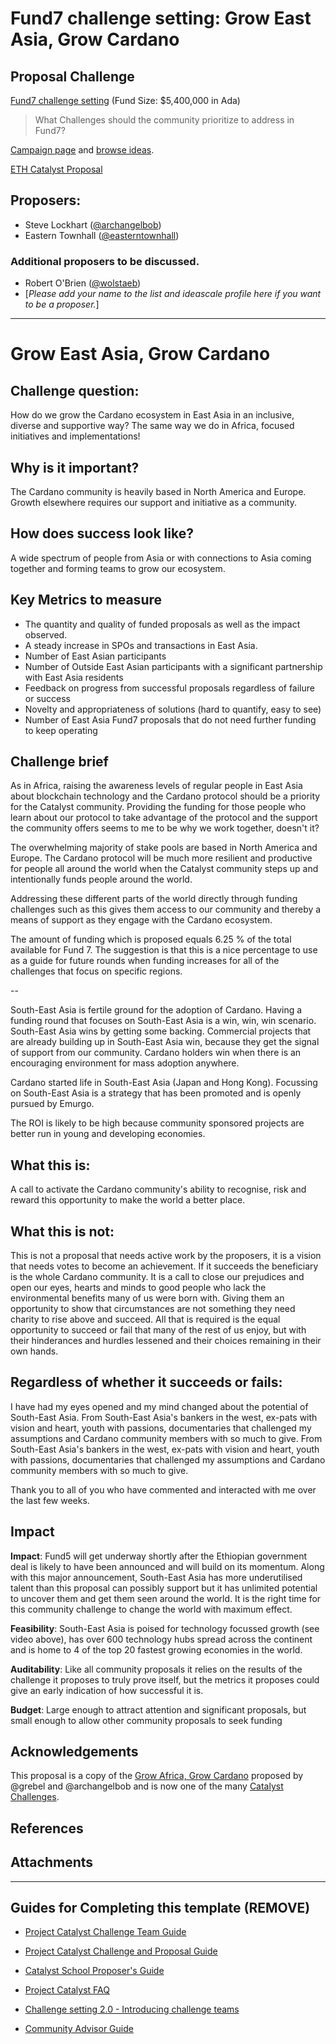# Fund7 challenge setting: Grow East Asia, Grow Cardano

## Proposal Challenge

[Fund7 challenge setting](https://github.com/C3ETH/c3eth-fund6/blob/main/fund7-challenge-setting/campaign-brief.md) (Fund Size: $5,400,000 in Ada)

> What Challenges should the community prioritize to address in Fund7?

[Campaign page](https://cardano.ideascale.com/a/campaign-home/26120) and [browse ideas](https://cardano.ideascale.com/a/ideas/top/campaign-filter/byids/campaigns/26120/stage/unspecified).

[ETH Catalyst Proposal](https://cardano.ideascale.com/a/dtd/Grow-Southeast-Asia-Grow-Cardano/367250-48088)

## Proposers:

- Steve Lockhart ([@archangelbob](https://cardano.ideascale.com/a/pmd/3058271-48088?))
- Eastern Townhall ([@easterntownhall](https://cardano.ideascale.com/a/pmd/3100214-48088?))

### Additional proposers to be discussed.

- Robert O'Brien ([@wolstaeb](https://cardano.ideascale.com/a/pmd/3056857-48088?))
- [*Please add your name to the list and ideascale profile here if you want to be a proposer.*]

---

# Grow East Asia, Grow Cardano

## Challenge question:
How do we grow the Cardano ecosystem in East Asia in an inclusive, diverse and supportive way? The same way we do in Africa, focused initiatives and implementations!

## Why is it important?
The Cardano community is heavily based in North America and Europe. Growth elsewhere requires our support and initiative as a community.

## How does success look like?
A wide spectrum of people from Asia or with connections to Asia coming together and forming teams to grow our ecosystem.

## Key Metrics to measure

- The quantity and quality of funded proposals as well as the impact observed.
- A steady increase in SPOs and transactions in East Asia.
- Number of East Asian participants
- Number of Outside East Asian participants with a significant partnership with East Asia residents
- Feedback on progress from successful proposals regardless of failure or success
- Novelty and appropriateness of solutions (hard to quantify, easy to see)
- Number of East Asia Fund7 proposals that do not need further funding to keep operating

## Challenge brief

As in Africa, raising the awareness levels of regular people in East Asia about blockchain technology and the Cardano protocol should be a priority for the Catalyst community. Providing the funding for those people who learn about our protocol to take advantage of the protocol and the support the community offers seems to me to be why we work together, doesn't it?

The overwhelming majority of stake pools are based in North America and Europe. The Cardano protocol will be much more resilient and productive for people all around the world when the Catalyst community steps up and intentionally funds people around the world.

Addressing these different parts of the world directly through funding challenges such as this gives them access to our community and thereby a means of support as they engage with the Cardano ecosystem.

The amount of funding which is proposed equals 6.25 % of the total available for Fund 7. The suggestion is that this is a nice percentage to use as a guide for future rounds when funding increases for all of the challenges that focus on specific regions.

--

South-East Asia is fertile ground for the adoption of Cardano. Having a funding round that focuses on South-East Asia is a win, win, win scenario. South-East Asia wins by getting some backing. Commercial projects that are already building up in South-East Asia win, because they get the signal of support from our community. Cardano holders win when there is an encouraging environment for mass adoption anywhere.

Cardano started life in South-East Asia (Japan and Hong Kong). Focussing on South-East Asia is a strategy that has been promoted and is openly pursued by Emurgo.

The ROI is likely to be high because community sponsored projects are better run in young and developing economies.


## What this is:

A call to activate the Cardano community's ability to recognise, risk and reward this opportunity to make the world a better place.

## What this is not:

This is not a proposal that needs active work by the proposers, it is a vision that needs votes to become an achievement. If it succeeds the beneficiary is the whole Cardano community. It is a call to close our prejudices and open our eyes, hearts and minds to good people who lack the environmental benefits many of us were born with. Giving them an opportunity to show that circumstances are not something they need charity to rise above and succeed. All that is required is the equal opportunity to succeed or fail that many of the rest of us enjoy, but with their hinderances and hurdles lessened and their choices remaining in their own hands.

## Regardless of whether it succeeds or fails:

I have had my eyes opened and my mind changed about the potential of South-East Asia. From South-East Asia's bankers in the west, ex-pats with vision and heart, youth with passions, documentaries that challenged my assumptions and Cardano community members with so much to give. From South-East Asia's bankers in the west, ex-pats with vision and heart, youth with passions, documentaries that challenged my assumptions and Cardano community members with so much to give.

Thank you to all of you who have commented and interacted with me over the last few weeks.

## Impact

**Impact**: Fund5 will get underway shortly after the Ethiopian government deal is likely to have been announced and will build on its momentum. Along with this major announcement, South-East Asia has more underutilised talent than this proposal can possibly support but it has unlimited potential to uncover them and get them seen around the world. It is the right time for this community challenge to change the world with maximum effect.

**Feasibility**: South-East Asia is poised for technology focussed growth (see video above), has over 600 technology hubs spread across the continent and is home to 4 of the top 20 fastest growing economies in the world.

**Auditability**: Like all community proposals it relies on the results of the challenge it proposes to truly prove itself, but the metrics it proposes could give an early indication of how successful it is.

**Budget**: Large enough to attract attention and significant proposals, but small enough to allow other community proposals to seek funding

## Acknowledgements

This proposal is a copy of the [Grow Africa, Grow Cardano](https://cardano.ideascale.com/a/dtd/Grow-Africa-Grow-Cardano/333079-48088) proposed by @grebel and @archangelbob and is now one of the many [Catalyst Challenges](https://cardano.ideascale.com/a/campaign-home/26108).


## References

## Attachments

---

## Guides for Completing this template (REMOVE)

- [Project Catalyst Challenge Team Guide](https://docs.google.com/document/d/1GDCKOysG1dd4nUXYcio3PY889doGrbC34PFggu8FI20/)

- [Project Catalyst Challenge and Proposal Guide](https://docs.google.com/document/d/1oE_cnP0gksdAanXV4w5DYaDNp_tbYEvyHhTUG4HYZ3Q/)

- [Catalyst School Proposer's Guide](https://docs.google.com/document/d/12wk6mIPxeGsw2WxqHvkTkjNj_wCIx46AgTNPVX3-38o/)

- [Project Catalyst FAQ](https://docs.google.com/document/d/1qYtV15WXeM_AQYvISzr0a0Qj2IzW3hDvhMBvZZ4w2jE/edit#heading=h.dmu4wfbk1ion)
- [Challenge setting 2.0 - Introducing challenge teams](https://docs.google.com/document/d/1GDCKOysG1dd4nUXYcio3PY889doGrbC34PFggu8FI20/edit?pli=1#heading=h.dxixtumushib)

- [Community Advisor Guide](https://docs.google.com/document/d/13GDOj2vuxZzQttagfgnS3hbnP65xsSsWbf_6TURLI_U/edit#)